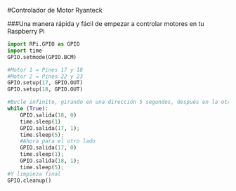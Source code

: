 <!--
---
name: Controlador de Motor Ryanteck
class: board
type: todas
formfactor: Otro
manufacturer: Ryanteck
image: 'image.png'
url: https://ryanteck.uk/add-ons/6-ryanteck-rpi-motor-controller-board-0635648607160.html
buy: https://ryanteck.uk/add-ons/6-ryanteck-rpi-motor-controller-board-0635648607160.html
description: Controlador de motores rápido con guía de inicio.
pincount: 26
pin:
  '11':
    name: Motor 1 A
    direction: salida
    active: alto (encendido)
  '12':
    name: Motor 1 B
    direction: salida
    active: alto (encendido)
  '15':
    name: Motor 2 A
    direction: salida
    active: alto (encendido)
  '16':
    name: Motor 2 B
    direction: salida
    active: alto (encendido)
-->
#Controlador de Motor Ryanteck

###Una manera rápida y fácil de empezar a controlar motores en tu Raspberry Pi

```python
import RPi.GPIO as GPIO
import time
GPIO.setmode(GPIO.BCM)

#Motor 1 = Pines 17 y 18
#Motor 2 = Pines 22 y 23
GPIO.setup(17, GPIO.OUT)
GPIO.setup(18, GPIO.OUT)

#Bucle infinito, girando en una dirección 5 segundos, después en la otra
while (True):
	GPIO.salida(18, 0)
	time.sleep(1)
	GPIO.salida(17, 1);
	time.sleep(5);
	#Ahora para el otro lado
	GPIO.salida(17, 0)
	time.sleep(1);
	GPIO.salida(18, 1);
	time.sleep(5);
#Y limpieza final
GPIO.cleanup()
```
